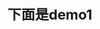 <script setup lang="ts">

import demo1 from './demo1.vue'
import preview from '../../../src/components/preview.vue'


</script>
# 下面是demo1
<demo1/>


